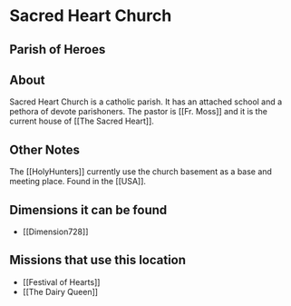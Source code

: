 # Sacred Heart Church
## Parish of Heroes

## About
Sacred Heart Church is a catholic parish. It has an attached school and a pethora of devote parishoners. The pastor is [[Fr. Moss]] and it is the current house of [[The Sacred Heart]]. 

## Other Notes
The [[HolyHunters]] currently use the church basement as a base and meeting place.
Found in the [[USA]].

## Dimensions it can be found
- [[Dimension728]]

## Missions that use this location
- [[Festival of Hearts]]
- [[The Dairy Queen]]